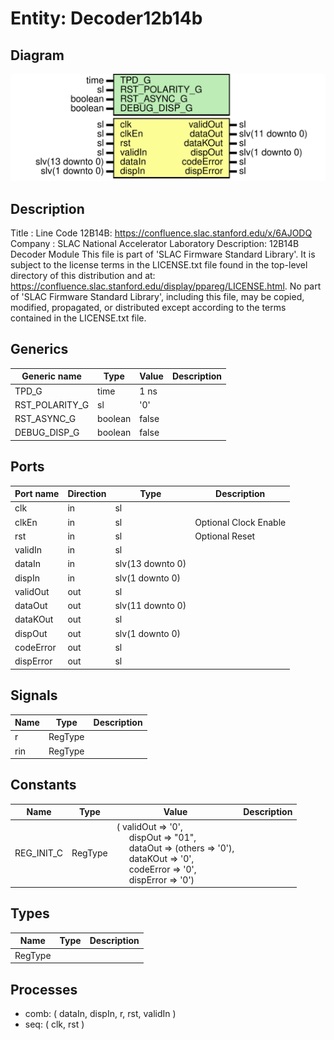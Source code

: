 # Entity: Decoder12b14b

## Diagram

![Diagram](Decoder12b14b.svg "Diagram")
## Description

Title      : Line Code 12B14B: https://confluence.slac.stanford.edu/x/6AJODQ
Company    : SLAC National Accelerator Laboratory
Description: 12B14B Decoder Module
This file is part of 'SLAC Firmware Standard Library'.
It is subject to the license terms in the LICENSE.txt file found in the
top-level directory of this distribution and at:
   https://confluence.slac.stanford.edu/display/ppareg/LICENSE.html.
No part of 'SLAC Firmware Standard Library', including this file,
may be copied, modified, propagated, or distributed except according to
the terms contained in the LICENSE.txt file.
## Generics

| Generic name   | Type    | Value | Description |
| -------------- | ------- | ----- | ----------- |
| TPD_G          | time    | 1 ns  |             |
| RST_POLARITY_G | sl      | '0'   |             |
| RST_ASYNC_G    | boolean | false |             |
| DEBUG_DISP_G   | boolean | false |             |
## Ports

| Port name | Direction | Type             | Description           |
| --------- | --------- | ---------------- | --------------------- |
| clk       | in        | sl               |                       |
| clkEn     | in        | sl               | Optional Clock Enable |
| rst       | in        | sl               | Optional Reset        |
| validIn   | in        | sl               |                       |
| dataIn    | in        | slv(13 downto 0) |                       |
| dispIn    | in        | slv(1 downto 0)  |                       |
| validOut  | out       | sl               |                       |
| dataOut   | out       | slv(11 downto 0) |                       |
| dataKOut  | out       | sl               |                       |
| dispOut   | out       | slv(1 downto 0)  |                       |
| codeError | out       | sl               |                       |
| dispError | out       | sl               |                       |
## Signals

| Name | Type    | Description |
| ---- | ------- | ----------- |
| r    | RegType |             |
| rin  | RegType |             |
## Constants

| Name       | Type    | Value                                                                                                                                                                                                                                                                                                                                               | Description |
| ---------- | ------- | --------------------------------------------------------------------------------------------------------------------------------------------------------------------------------------------------------------------------------------------------------------------------------------------------------------------------------------------------- | ----------- |
| REG_INIT_C | RegType |  (       validOut  => '0',<br><span style="padding-left:20px">       dispOut   => "01",<br><span style="padding-left:20px">       dataOut   => (others => '0'),<br><span style="padding-left:20px">       dataKOut  => '0',<br><span style="padding-left:20px">       codeError => '0',<br><span style="padding-left:20px">       dispError => '0') |             |
## Types

| Name    | Type | Description |
| ------- | ---- | ----------- |
| RegType |      |             |
## Processes
- comb: ( dataIn, dispIn, r, rst, validIn )
- seq: ( clk, rst )
